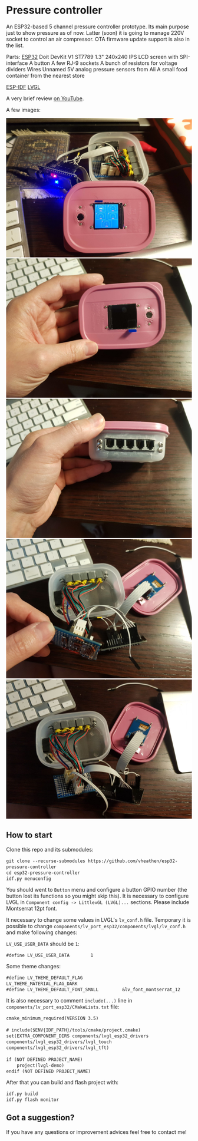 # Pressure controller
An ESP32-based 5 channel pressure controller prototype.
Its main purpose just to show pressure as of now.
Latter (soon) it is going to manage 220V socket to control an air compressor.
OTA firmware update support is also in the list.

Parts:
[ESP32](https://www.espressif.com/en/products/socs/esp32/overview) Doit DevKit V1
ST7789 1.3" 240x240 IPS LCD screen with SPI-interface
A button
A few RJ-9 sockets
A bunch of resistors for voltage dividers
Wires
Unnamed 5V analog pressure sensors from Ali
A small food container from the nearest store

[ESP-IDF](https://docs.espressif.com/projects/esp-idf/en/latest/esp32/)
[LVGL](https://lvgl.io)

A very brief review [on YouTube](https://youtu.be/pnPwiyVQR3A).

A few images:

![1](images/1.jpg?raw=true)
![2](images/2.jpg?raw=true)
![3](images/3.jpg?raw=true)
![4](images/4.jpg?raw=true)
![5](images/5.jpg?raw=true)

## How to start
Clone this repo and its submodules:

```
git clone --recurse-submodules https://github.com/vheathen/esp32-pressure-controller
cd esp32-pressure-controller
idf.py menuconfig
```

You should went to `Button` menu and configure a button GPIO number (the button lost its functions so you might skip this).
It is necessary to configure LVGL in `Component config -> LittlevGL (LVGL)...` sections.
Please include Montserrat 12pt font.

It necessary to change some values in LVGL's `lv_conf.h` file. Temporary it is possible to change `components/lv_port_esp32/components/lvgl/lv_conf.h` and make following changes:

`LV_USE_USER_DATA` should be `1`:
```
#define LV_USE_USER_DATA        1
```

Some theme changes:
```
#define LV_THEME_DEFAULT_FLAG               LV_THEME_MATERIAL_FLAG_DARK
#define LV_THEME_DEFAULT_FONT_SMALL         &lv_font_montserrat_12
```

It is also necessary to comment `include(...)` line in `components/lv_port_esp32/CMakeLists.txt` file:
```
cmake_minimum_required(VERSION 3.5)

# include($ENV{IDF_PATH}/tools/cmake/project.cmake)
set(EXTRA_COMPONENT_DIRS components/lvgl_esp32_drivers components/lvgl_esp32_drivers/lvgl_touch components/lvgl_esp32_drivers/lvgl_tft)

if (NOT DEFINED PROJECT_NAME)
	project(lvgl-demo)
endif (NOT DEFINED PROJECT_NAME)
```

After that you can build and flash project with:
```
idf.py build
idf.py flash monitor
```

## Got a suggestion?

If you have any questions or improvement advices feel free to contact me!